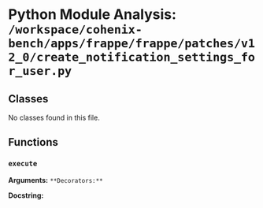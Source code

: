 # Python Module Analysis: `/workspace/cohenix-bench/apps/frappe/frappe/patches/v12_0/create_notification_settings_for_user.py`

## Classes

No classes found in this file.


## Functions

### `execute`
**Arguments:** ``
**Decorators:** ``

**Docstring:**
```

```

